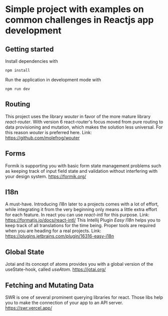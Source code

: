 # Simple project with examples on common challenges in Reactjs app development
## Getting started

Install dependencies with 

`npm install`

Run the application in development mode with

`npm run dev`

## Routing
This project uses the library *wouter* in favor of the more mature library *react-router*. With version 6 react-router's focus
moved from pure routing to data provisioning and mutation, which makes the solution less universal. For this reason *wouter* is
preferred here.
Link: https://github.com/molefrog/wouter
## Forms
Formik is supporting you with basic form state management problems such as keeping track of input field state and validation without 
interfering with your design system. 
https://formik.org/
## I18n
A must-have. Introducing i18n later to a projects comes with a lot of effort, while integrating it from the very beginning only means
a little extra effort for each feature. In react you can use *react-intl*  for this purpose. 
Link: https://formatjs.io/docs/react-intl/
This Intellij Plugin *Easy I18n* helps you to keep track of all translations for the time being. Proper tools are required when
you are heading for a real projects.
Link: https://plugins.jetbrains.com/plugin/16316-easy-i18n
## Global State
Jotai and its concept of atoms provides you with a global version of the useState-hook, called *useAtom*.
https://jotai.org/
## Fetching and Mutating Data
SWR is one of several prominent querying libraries for react. Those libs help you to make the connection of your app to an API server.
https://swr.vercel.app/